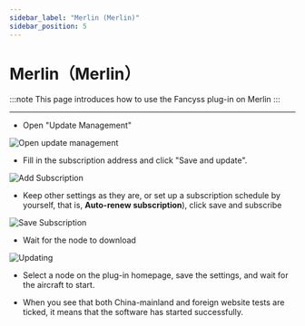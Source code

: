 ```yaml
---
sidebar_label: "Merlin (Merlin)"
sidebar_position: 5
---
```


# Merlin（Merlin）

:::note
This page introduces how to use the Fancyss plug-in on Merlin
:::

---

- Open "Update Management"

![Open update management][sub-setting]

- Fill in the subscription address and click "Save and update".

![Add Subscription][add-sub]

- Keep other settings as they are, or set up a subscription schedule by yourself, that is, **Auto-renew subscription**), click save and subscribe

![Save Subscription][save-update]

- Wait for the node to download

![Updating][updating]

- Select a node on the plug-in homepage, save the settings, and wait for the aircraft to start.

- When you see that both China-mainland and foreign website tests are ticked, it means that the software has started successfully.



[sub-setting]: /img/shadow-merlin/sub-setting.jpg "Open update management"
[add-sub]: /img/shadow-merlin/add-sub.jpg "Add Subscription"
[save-update]: /img/shadow-merlin/save-update.jpg "Save Subscription"
[updating]: /img/shadow-merlin/updating.jpg "Updating"